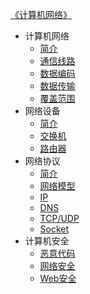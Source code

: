 [《计算机网络》](index.md)

- 计算机网络
  - [简介](计算机网络/简介.md)
  - [通信线路](计算机网络/通信线路.md)
  - [数据编码](计算机网络/数据编码.md)
  - [数据传输](计算机网络/数据传输.md)
  - [覆盖范围](计算机网络/覆盖范围.md)
- 网络设备
  - [简介](网络设备/简介.md)
  - [交换机](网络设备/交换机.md)
  - [路由器](网络设备/路由器.md)
- 网络协议
  - [简介](网络协议/简介.md)
  - [网络模型](网络协议/网络模型.md)
  - [IP](网络协议/IP.md)
  - [DNS](网络协议/DNS.md)
  - [TCP/UDP](网络协议/TCP-UDP.md)
  - [Socket](网络协议/Socket.md)
- 计算机安全
  - [恶意代码](计算机安全/恶意代码.md)
  - [网络安全](计算机安全/网络安全.md)
  - [Web安全](计算机安全/Web安全.md)
